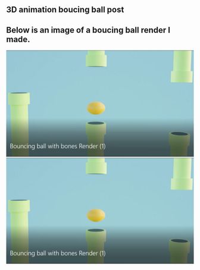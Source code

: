 3D animation boucing ball post
---
Below is an image of a boucing ball render I made.
---
![](Screenshot-bouncing-ball-with-bones.png)
<img src="/_posts/Screenshot-bouncing-ball-with-bones.png" height="auto" width="auto">
